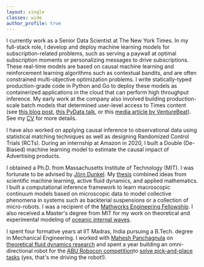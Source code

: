 ```yaml
---
layout: single
classes: wide
author_profile: true
---
```


I currently work as a Senior Data Scientist at The New York Times. In my full-stack role, I develop and deploy machine learning models for subscription-related problems, such as serving a paywall at optimal subscription moments or personalizing messages to drive subscriptions. These real-time models are based on causal machine learning and reinforcement learning algorithms such as contextual bandits, and are often constrained multi-objective optimization problems. I write statically-typed production-grade code in Python and Go to deploy these models as containerized applications in the cloud that can perform high throughput inference. My early work at the company also involved building production-scale batch models that determined user-level access to Times content (see [this blog post](https://open.nytimes.com/how-the-new-york-times-uses-machine-learning-to-make-its-paywall-smarter-e5771d5f46f8), [this PyData talk](https://www.youtube.com/watch?v=6CmS96K6-EE), or this [media article by VentureBeat](https://venturebeat.com/ai/how-machine-learning-helps-the-new-york-times-power-its-paywall/)). See my [CV](https://rohitsupekar.github.io/assets/rohit_supekar.pdf) for more details.

I have also worked on applying causal inference to observational data using statistical matching techniques as well as designing Randomized Control Trials (RCTs). During an internship at Amazon in 2020, I built a Double (De-Biased) machine learning model to estimate the causal impact of Advertising products.

I obtained a Ph.D. from Massachusetts Institute of Technology (MIT). I was fortunate to be advised by [Jörn Dunkel](https://math.mit.edu/~dunkel/). My [thesis](https://rohitsupekar.github.io/assets/phd_thesis.pdf) combined ideas from scientific machine learning, active fluid dynamics, and applied mathematics. I built a computational inference framework to learn macroscopic continuum models based on microscopic data to model collective phenomena in systems such as backterial suspensions or a collection of micro-robots. I was a recipient of the [Mathworks Engineering Fellowship](https://engineering.mit.edu/2021-mathworks-fellows/page/2/). I also received a Master's degree from MIT for my work on theoretical and experimental modeling of [oceanic internal waves](https://rohitsupekar.github.io/assets/sm_thesis.pdf). 

I spent four formative years at IIT Madras, India pursuing a B.Tech. degree in Mechanical Engineering. I worked with [Mahesh Panchagnula](https://home.iitm.ac.in/mvp/) on [theoretical fluid dynamics research](https://arxiv.org/abs/1408.6654) and spent a year building an omni-directional robot for the [ABU Robocon competition](https://en.wikipedia.org/wiki/ABU_Robocon)to [solve pick-and-place tasks](https://www.youtube.com/watch?v=M6jNqmd_Jek) (yes, that's me driving the robot!).
